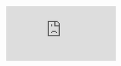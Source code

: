 <iframe src="https://tryhackme.com/api/v2/badges/public-profile?userPublicId=3148779" style='border:none;'></iframe>
